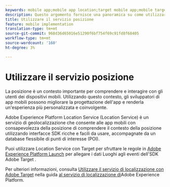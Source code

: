 ```yaml
---
keywords: mobile app;mobile app location;target mobile app;mobile target locations;location service;adobe experience cloud location service;pois;points of interest;sdk;location
description: Questo argomento fornisce una panoramica su come utilizzare Adobe Experience Platform Location Service in  Adobe Target.
title: Utilizzare il servizio posizione
feature: mobile implementation
translation-type: tm+mt
source-git-commit: 968d36d65016e51290f6bf754f69c91fd8f68405
workflow-type: tm+mt
source-wordcount: '160'
ht-degree: 3%

---
```



# Utilizzare il servizio posizione

La posizione è un contesto importante per comprendere e interagire con gli utenti dei dispositivi mobili. Utilizzando questo contesto, gli sviluppatori di app mobili possono migliorare la progettazione dell&#39;app e renderla un&#39;esperienza più personalizzata e coinvolgente.

Adobe Experience Platform Location Service (Location Service) è un servizio di geolocalizzazione che consente alle app mobili con consapevolezza della posizione di comprendere il contesto della posizione utilizzando interfacce SDK ricche e facili da usare, accompagnate da un database flessibile di punti di interesse (POI).

Puoi utilizzare Location Service con Target per sfruttare le regole in [Adobe Experience Platform Launch](https://experienceleague.adobe.com/docs/launch/using/overview.html) per allegare i dati Luoghi agli eventi dell&#39;SDK Adobe Target .

Per ulteriori informazioni, consulta [Utilizzare il servizio di localizzazione con  Adobe Target](https://experienceleague.adobe.com/docs/places/using/use-places-with-other-solutions/places-target/places-target.html) nella guida [al servizio di localizzazione di](https://experienceleague.adobe.com/docs/places/using/home.html)Adobe Experience Platform.
